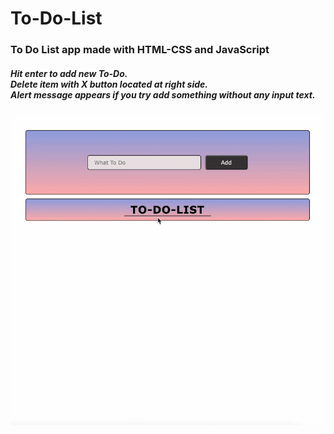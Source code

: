 # To-Do-List


<h3> To Do List app made with HTML-CSS and JavaScript </h3>

<h5>Hit enter to add new To-Do. <br>
Delete item with X button located at right side.<br>
Alert message appears if you try add something without any input text. <br>

</h5>

![](screen.gif)

